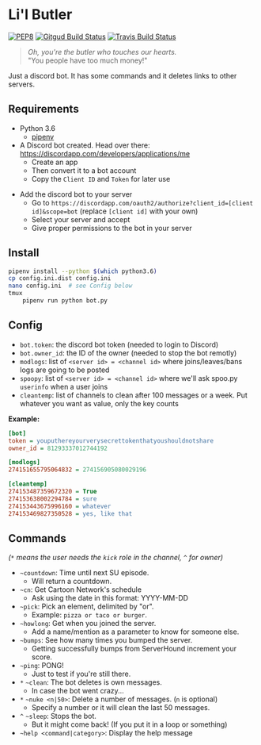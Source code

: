 # Li'l Butler
[![PEP8](https://img.shields.io/badge/code%20style-pep8-green.svg)](https://www.python.org/dev/peps/pep-0008/)
[![Gitgud Build Status](https://gitgud.io/sug/lilbutler/badges/master/build.svg)](https://gitgud.io/sug/lilbutler/commits/master)
[![Travis Build Status](https://travis-ci.org/sugrocks/lilbutler.svg?branch=master)](https://travis-ci.org/sugrocks/lilbutler)

> _Oh, you're the butler who touches our hearts._  
> "You people have too much money!"

Just a discord bot. It has some commands and it deletes links to other servers.


## Requirements
- Python 3.6
    + [pipenv](https://github.com/kennethreitz/pipenv)
- A Discord bot created. Head over there: https://discordapp.com/developers/applications/me
    + Create an app
    + Then convert it to a bot account
    + Copy the `Client ID` and `Token` for later use
+ Add the discord bot to your server
    + Go to `https://discordapp.com/oauth2/authorize?client_id=[client id]&scope=bot` (replace `[client id]` with your own)
    + Select your server and accept
    + Give proper permissions to the bot in your server


## Install

```bash
pipenv install --python $(which python3.6)
cp config.ini.dist config.ini
nano config.ini  # see Config below
tmux
    pipenv run python bot.py
```


## Config
- `bot.token`: the discord bot token (needed to login to Discord)
- `bot.owner_id`: the ID of the owner (needed to stop the bot remotly)
- `modlogs`: list of `<server id> = <channel id>` where joins/leaves/bans logs are going to be posted
- `spoopy`: list of `<server id> = <channel id>` where we'll ask spoo.py `userinfo` when a user joins
- `cleantemp`: list of channels to clean after 100 messages or a week. Put whatever you want as value, only the key counts

**Example:**
```ini
[bot]
token = youputhereyourverysecrettokenthatyoushouldnotshare
owner_id = 81293337012744192

[modlogs]
274151655795064832 = 274156905080029196

[cleantemp]
274153487359672320 = True
274153638002294784 = sure
274153443675996160 = whatever
274153469827350528 = yes, like that
```


## Commands
_(`*` means the user needs the `kick` role in the channel, `^` for owner)_

- `~countdown`: Time until next SU episode.
    + Will return a countdown.
- `~cn`: Get Cartoon Network's schedule
    + Ask using the date in this format: YYYY-MM-DD
- `~pick`: Pick an element, delimited by "or".
    + Example: `pizza or taco or burger`.
- `~howlong`: Get when you joined the server.
    + Add a name/mention as a parameter to know for someone else.
- `~bumps`: See how many times you bumped the server.
    + Getting successfully bumps from ServerHound increment your score.
- `~ping`: PONG!
    + Just to test if you're still there.
- `*` `~clean`: The bot deletes is own messages.
    + In case the bot went crazy...
- `*` `~nuke <n|50>`: Delete a number of messages. (`n` is optional)
    + Specify a number or it will clean the last 50 messages.
- `^` `~sleep`: Stops the bot.
    + But it might come back! (If you put it in a loop or something)
- `~help <command|category>`: Display the help message

